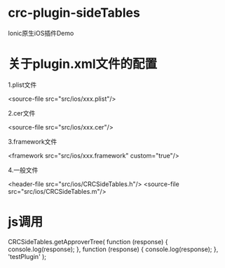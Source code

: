 # crc-plugin-sideTables
Ionic原生iOS插件Demo

# 关于plugin.xml文件的配置
1.plist文件

&lt;source-file src="src/ios/xxx.plist"/&gt;

2.cer文件

&lt;source-file src="src/ios/xxx.cer"/&gt;

3.framework文件

&lt;framework src="src/ios/xxx.framework" custom="true"/&gt;

4.一般文件

&lt;header-file src="src/ios/CRCSideTables.h"/&gt;
&lt;source-file src="src/ios/CRCSideTables.m"/&gt;
    
# js调用
CRCSideTables.getApproverTree(
      function (response) {
        console.log(response);
      },
      function (response) {
        console.log(response);
      },
      'testPlugin'
    );
